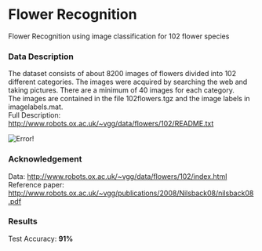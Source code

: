 # Flower Recognition
Flower Recognition using image classification for 102 flower species
 
 
 ### Data Description
The dataset consists of about 8200 images of flowers divided into 102 different categories. The images were acquired by searching the web and taking pictures. There are a minimum of 40 images for each category. <br/>
The images are contained in the file 102flowers.tgz and the image labels in imagelabels.mat. <br/>
Full Description: http://www.robots.ox.ac.uk/~vgg/data/flowers/102/README.txt
 
 
![Error!](https://github.com/ushashwat/flower_recognition/blob/master/flower_images.png)


### Acknowledgement
Data: http://www.robots.ox.ac.uk/~vgg/data/flowers/102/index.html <br/>
Reference paper: http://www.robots.ox.ac.uk/~vgg/publications/2008/Nilsback08/nilsback08.pdf


### Results
Test Accuracy: **91%**
